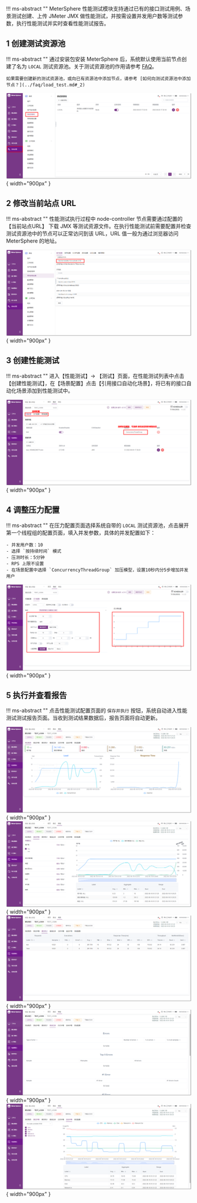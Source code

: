 !!! ms-abstract ""
	MeterSphere 性能测试模块支持通过已有的接口测试用例、场景测试创建、上传 JMeter JMX 做性能测试，并按需设置并发用户数等测试参数，执行性能测试并实时查看性能测试报告。

## 1 创建测试资源池
!!! ms-abstract ""
	通过安装包安装 MeterSphere 后，系统默认使用当前节点创建了名为 `LOCAL` 测试资源池。关于测试资源池的作用请参考 [FAQ](../faq/load_test.md#_1)。

	如果需要创建新的测试资源池，或向已有资源池中添加节点，请参考 [如何向测试资源池中添加节点？](../faq/load_test.md#_2)

![!测试资源池](../img/quick_start/performance/测试资源池.png){ width="900px" }

## 2 修改当前站点 URL
!!! ms-abstract ""
	性能测试执行过程中 node-controller 节点需要通过配置的【当前站点URL】 下载 JMX 等测试资源文件。在执行性能测试前需要配置并检查测试资源池中的节点可以正常访问到该 URL，URL 值一般为通过浏览器访问 MeterSphere 的地址。

![!当前站点URL](../img/quick_start/performance/当前站点URL.png){ width="900px" }

## 3 创建性能测试
!!! ms-abstract ""
	进入【性能测试】-> 【测试】页面，在性能测试列表中点击【创建性能测试】，在【场景配置】点击【引用接口自动化场景】，将已有的接口自动化场景添加到性能测试中。

![!创建性能测试](../img/quick_start/performance/创建性能测试.png){ width="900px" }

## 4 调整压力配置
!!! ms-abstract ""
	在压力配置页面选择系统自带的 `LOCAL` 测试资源池，点击展开第一个线程组的配置页面，填入并发参数，具体的并发配置如下：

    - 并发用户数：10
    - 选择 `按持续时间` 模式
    - 压测时长：5分钟
    - RPS 上限不设置
    - 在场景配置中选择 `ConcurrencyThreadGroup` 加压模型，设置10秒内分5步增加并发用户

![!创建性能测试](../img/quick_start/performance/性能_测试配置.png){ width="900px" }

## 5 执行并查看报告
!!! ms-abstract ""
	点击性能测试配置页面的 `保存并执行` 按钮，系统自动进入性能测试测试报告页面。当收到测试结果数据后，报告页面将自动更新。

![!性能测试报告](../img/quick_start/performance/性能_性能测试报告1.png){ width="900px" }
![!性能测试报告](../img/quick_start/performance/性能_性能测试报告2.png){ width="900px" }
![!性能测试报告](../img/quick_start/performance/性能_性能测试报告3.png){ width="900px" }
![!性能测试报告](../img/quick_start/performance/性能_性能测试报告4.png){ width="900px" }
![!性能测试报告](../img/quick_start/performance/性能_性能测试报告5.png){ width="900px" }


